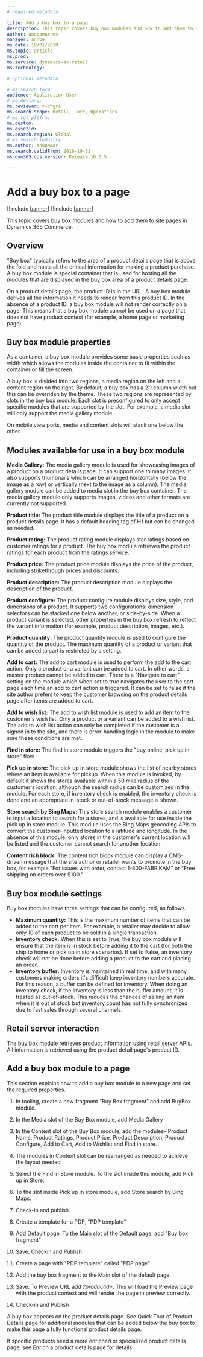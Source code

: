 ```yaml
---
# required metadata

title: Add a buy box to a page
description: This topic covers buy box modules and how to add them to site pages in Dynamics 365 Commerce.
author: anupamar-ms
manager: annbe
ms.date: 10/01/2019
ms.topic: article
ms.prod: 
ms.service: dynamics-ax-retail
ms.technology: 

# optional metadata

# ms.search.form: 
audience: Application User
# ms.devlang: 
ms.reviewer: v-chgri
ms.search.scope: Retail, Core, Operations
# ms.tgt_pltfrm: 
ms.custom: 
ms.assetid: 
ms.search.region: Global
# ms.search.industry: 
ms.author: anupamar
ms.search.validFrom: 2019-10-31
ms.dyn365.ops.version: Release 10.0.5

---
```


# Add a buy box to a page

[!include [banner](../includes/preview-banner.md)]
[!include [banner](../includes/banner.md)]

This topic covers buy box modules and how to add them to site pages in Dynamics 365 Commerce.

## Overview

"Buy box" typically refers to the area of a product details page that is above the fold and hosts all the critical information for making a product purchase. A buy box module is special container that is used for hosting all the modules that are displayed in the buy box area of a product details page.  

On a product details page, the product ID is in the URL. A buy box module derives all the information it needs to render from this product ID. In the absence of a product ID, a buy box module will not render correctly on a page. This means that a buy box module cannot be used on a page that does not have product context (for example, a home page or marketing page). 

## Buy box module properties  

As a container, a buy box module provides some basic properties such as width which allows the modules inside the container to fit within the container or fill the screen.  

A buy box is divided into two regions, a media region on the left and a content region on the right. By default, a buy box has a 2:1 column width but this can be overriden by the theme. These two regions are represented by slots in the buy box module. Each slot is preconfigured to only accept specific modules that are supported by the slot. For example, a media slot will only support the media gallery module.

On mobile view ports, media and content slots will stack one below the other.  

## Modules available for use in a buy box module

**Media Gallery:** The media gallery module is used for showcasing images of a product on a product details page. It can support one to many images. It also supports thumbnails which can be arranged horizontally (below the image as a row) or vertically (next to the image as a column). The media gallery module can be added to media slot in the buy box container. The media gallery module only supports  images, videos and other formats are currently not supported. 

**Product title:** The product title module displays the title of a product on a product details page. It has a default heading tag of H1 but can be changed as needed. 
                  
**Product rating:** The product rating module displays star ratings based on customer ratings for a product. The buy box module retrieves the product ratings for each product from the ratings service.

**Product price:** The product price module displays the price of the product, including strikethrough prices and discounts.  

**Product description:** The product description module displays the description of the product. 

**Product configure:** The product configure module displays size, style, and dimensions of a product. It supports two configurations: dimension selectors can be stacked one below another, or side-by-side. When a product variant is selected, other properties in the buy box refresh to reflect the variant information (for example, product description, images, etc.). 

**Product quantity:** The product quantity module is used to configure the quantity of the product. The maximum quantity of a product or variant that can be added to cart is restricted by a setting.

**Add to cart:** The add to cart module is used to perform the add to the cart action. Only a product or a variant can be added to cart. In other words, a master product cannot be added to cart. There is a "Navigate to cart" setting on the module which when set to true navigates the user to the cart page each time an add to cart action is triggered. It can be set to false if the site author prefers to keep the customer browsing on the product details page after items are added to cart.  

**Add to wish list:** The add to wish list module is used to add an item to the customer's wish list. Only a product or a variant can be added to a wish list. The add to wish list action can only be completed if the customer is a signed in to the site, and there is error-handling logic in the module to make sure these conditions are met.  

**Find in store:** The find in store module triggers the "buy online, pick up in store" flow. 

**Pick up in store:** The pick up in store module shows the list of nearby stores where an item is available for pickup. When this module is invoked, by default it shows the stores available within a 50 mile radius of the customer's location, although the search radius can be customized in the module. For each store, if inventory check is enabled, the inventory check is done and an appropriate in-stock or out-of-stock message is shown. 

**Store search by Bing Maps:** This store search module enables a customer to input a location to search for a stores, and is available for use inside the pick up in store module. This module uses the Bing Maps geocoding APIs to convert the customer-inputted location to a latitude and longitude. In the absence of this module, only stores in the customer's current location will be listed and the customer cannot search for another location.  

**Content rich block:** The content rich block module can display a CMS-driven message that the site author or retailer wants to promote in the buy box, for example "For issues with order, contact 1-800-FABRIKAM" or "Free shipping on orders over $100."  

## Buy box module settings 

Buy box modules have three settings that can be configured, as follows.

- **Maximum quantity:** This is the maximum number of items that can be added to the cart per item. For example, a retailer may decide to allow only 10 of each product to be sold in a single transaction.  
- **Inventory check:**  When this is set to True, the buy box module will ensure that the item is in stock before adding it to the cart (for both the ship to home or pick up in store scenarios). If set to False, an inventory check will not be done before adding a product to the cart and placing an order. 
- **Inventory buffer:** Inventory is maintained in real time, and with many customers making orders it's difficult keep inventory numbers accurate. For this reason, a buffer can be defined for inventory. When doing an inventory check, if the inventory is less than the buffer amount, it is treated as out-of-stock. This reduces the chances of selling an item when it is out of stock but inventory count has not fully synchronized due to fast sales through several channels.  

## Retail server interaction 

The buy box module retrieves product information using retail server APIs. All information is retrieved using the product detail page's product ID. 

## Add a buy box module to a page 

This section explains how to add a buy box module to a new page and set the required properties.  

1. In tooling, create a new fragment “Buy Box fragment” and add BuyBox module.

2. In the Media slot of the Buy Box module, add Media Gallery 

3. In the Content slot of the Buy Box module, add the modules– Product Name, Product Ratings, Product Price, Product Description, Product Configure, Add to Cart, Add to Wishlist and Find in store. 

4. The modules in Content slot can be rearranged as needed to achieve the layout needed 

5. Select the Find in Store module. To the slot inside this module, add Pick up in Store.  

6. To the slot inside Pick up in store module, add Store search by Bing Maps.  

7. Check-in and publish.

8. Create a template for a PDP, "PDP template"

9. Add Default page. To the Main slot of the Default page, add "Buy box fragment"

10. Save. Checkin and Publish

11. Create a page with "PDP template" called "PDP page"

12. Add the buy box fragment to the Main slot of the default page.

13. Save.  To Preview URL add *?productid=<insert product id>*. This will load the Preview page with the product context and will render the page in preview correctly. 

14. Check-in and Publish 

 

A buy box appears on the product details page.  See Quick Tour of Product Details page for additional modules that can be added below the buy box to make this page a fully functional product details page.  

If specific products need a more enriched or specialized product details page, see Enrich a product details page for details <link>. 

